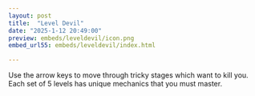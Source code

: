 ```yaml
---
layout: post
title:  "Level Devil"
date: "2025-1-12 20:49:00"
preview: embeds/leveldevil/icon.png
embed_url55: embeds/leveldevil/index.html

---
```

Use the arrow keys to move through tricky stages which want to kill you. Each set of 5 levels has unique mechanics that you must master.